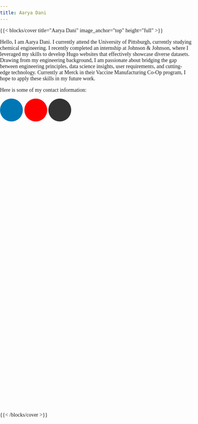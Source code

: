 ```yaml
---
title: Aarya Dani
---
```


<head>
  <style>
    body {
      margin: 0;
      padding: 0;
      font-family: Georgia, serif;
    }
    .btn-social {
      background-color: #ff0000; /* YouTube red */
      color: #fff; /* White text */
      width: 60px; /* Increased button size */
      height: 60px; /* Increased button size */
      font-size: 28px; /* Increased icon size */
      border-radius: 50%;
      display: inline-flex;
      align-items: center;
      justify-content: center;
      transition: all 0.3s ease;
    }
    .btn-social.btn-linkedin {  /* Target LinkedIn button */
      background-color: #0077b5; /* LinkedIn blue */
      color: #fff; /* White text */
    }
    .btn-social.btn-instagram {
      background: linear-gradient(to right, #f44336, #e91e63); /* Purple to orange gradient */
      color: #fff; /* White text */
    }
    .btn-social.btn-github {
      background-color: #333; /* GitHub dark gray */
      color: #fff; /* White text */
    }
    .btn-social:hover {
      background-color: white; 
      color: #e00000;
    }
    .footer {
      display: none;
      background-color: #f1f1f1;
      text-align: center;
      padding: 20px;
    }
    .projects {
      opacity: 0;
      transition: opacity 0.5s ease;
      background-color: #e2e2e2;
      padding: 20px;
    }
    #lead-down {
      position: fixed;
      bottom: 20px;
      left: 50%;
      transform: translateX(-50%);
      z-index: 20;
      cursor: pointer;
    }
    #lead-down span {
      font-size: 2em;
      color: white;
    }
    .project-tab {
      display: flex;
      flex-wrap: wrap;
      gap: 20px;
    }
    .project-item {
      flex: 1 1 calc(50% - 20px); /* Two items per row with gap */
      text-align: center;
    }
    .project-item img {
      width: 100%;
      height: 300px; /* Fixed height for all images */
      object-fit: cover; /* Ensure images fit within the fixed height */
    }
    .project-item p {
      margin-top: 10px;
      font-size: 1em;
      color: #333;
    }
  </style>
</head>

{{< blocks/cover title="Aarya Dani" image_anchor="top" height="full" >}}
<p class="lead mt-5">Hello, I am Aarya Dani. I currently attend the University of Pittsburgh, currently studying chemical engineering. I recently completed an internship at Johnson & Johnson, where I leveraged my skills to develop Hugo websites that effectively showcase diverse datasets. Drawing from my engineering background, I am passionate about bridging the gap between engineering principles, data science insights, user requirements, and cutting-edge technology. Currently at Merck in their Vaccine Manufacturing Co-Op program, I hope to apply these skills in my future work. </p>

<p>Here is some of my contact information:</p>

<div class="container">
  <div class="row">
    <div class="col-lg-8 mx-auto text-center">
      <a class="btn btn-lg btn-social me-3 mb-4 btn-linkedin" href="https://www.linkedin.com/in/aarya-dani-82413b287/" target="_blank">
        <i class="fab fa-linkedin-in"></i>
      </a>
      <a class="btn btn-lg btn-social me-3 mb-4 btn-youtube" href="https://www.youtube.com/@vrajvaishnavkendrasoutheas6099" target="_blank">
        <i class="fab fa-youtube"></i>
      </a>
      <a class="btn btn-lg btn-social me-3 mb-4 btn-github" href="https://github.com/AaryaDani" target="_blank">
        <i class="fab fa-github"></i>
      </a>
    </div>
  </div>
</div>

<div id="lead-down">
  <span>
    <i class="fa fa-chevron-down" aria-hidden="true"></i>
  </span>
</div>

<div class="projects" id="projects">
  <div class="project-tab">
    <div class="project-item">
      <a href="personal-projects/yolo/"><img src="/images/racist.png" alt="YOLO Object Detection"></a>
      <p>YOLO Object Detection</p>
    </div>
    <div class="project-item">
      <a href="professional-portfolio/jj-content/final-presentation/"><img src="/images/J&J.png" alt="J&J Internship Experience"></a>
      <p>J&J Internship Experience</p>
    </div>
    <div class="project-item">
      <a href="personal-projects/pong/"><img src="/images/Pong.jpg" alt="Pong"></a>
      <p>Pong</p>
    </div>
    <div class="project-item">
      <a href="professional-portfolio/projects--papers/balloon/"><img src="/images/Balloon.png" alt="Balloon Project"></a>
      <p>Balloon Project</p>
    </div>
  </div>
</div>

<script>
  document.getElementById('lead-down').addEventListener('click', function() {
    document.getElementById('footer').style.display = 'block';
    window.scrollTo({
      top: document.body.scrollHeight,
      behavior: 'smooth'
    });
  });

  window.addEventListener('scroll', function() {
    const projectsSection = document.getElementById('projects');
    const scrollPosition = window.scrollY;
    const windowHeight = window.innerHeight;
    const documentHeight = document.body.offsetHeight;

    if (scrollPosition > 0 && scrollPosition < documentHeight - windowHeight) {
      const opacity = scrollPosition / (documentHeight - windowHeight);
      projectsSection.style.opacity = opacity;
    } else if (scrollPosition === 0) {
      projectsSection.style.opacity = 0;
    } else if (scrollPosition >= documentHeight - windowHeight) {
      projectsSection.style.opacity = 1;
    }
  });
</script>
{{< /blocks/cover >}}
